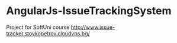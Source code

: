 # AngularJs-IssueTrackingSystem

Project for SoftUni course
http://www.issue-tracker.stoykopetrov.cloudvps.bg/